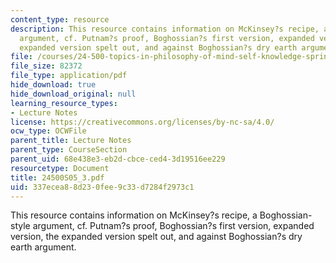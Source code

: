 ```yaml
---
content_type: resource
description: This resource contains information on McKinsey?s recipe, a Boghossian-style
  argument, cf. Putnam?s proof, Boghossian?s first version, expanded version, the
  expanded version spelt out, and against Boghossian?s dry earth argument.
file: /courses/24-500-topics-in-philosophy-of-mind-self-knowledge-spring-2005/337ecea88d230fee9c33d7284f2973c1_24500S05_3.pdf
file_size: 82372
file_type: application/pdf
hide_download: true
hide_download_original: null
learning_resource_types:
- Lecture Notes
license: https://creativecommons.org/licenses/by-nc-sa/4.0/
ocw_type: OCWFile
parent_title: Lecture Notes
parent_type: CourseSection
parent_uid: 68e438e3-eb2d-cbce-ced4-3d19516ee229
resourcetype: Document
title: 24500S05_3.pdf
uid: 337ecea8-8d23-0fee-9c33-d7284f2973c1
---
```

This resource contains information on McKinsey?s recipe, a Boghossian-style argument, cf. Putnam?s proof, Boghossian?s first version, expanded version, the expanded version spelt out, and against Boghossian?s dry earth argument.